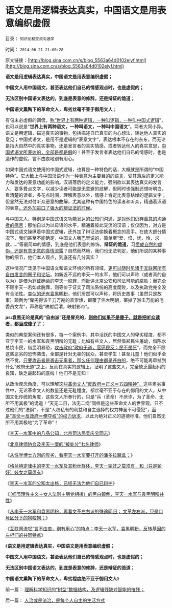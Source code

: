 # 语文是用逻辑表达真实，中国语文是用表意编织虚假

目录： `知识论和交流沟通学` 

时间： `2014-06-21 21:00:28` 

原文链接：[http://blog.sina.com.cn/s/blog_5563a64d0102eiyf.html](http://blog.sina.com.cn/s/blog_5563a64d0102eiyf.html)

**语文是用逻辑表达真实，中国语文是用表意编织虚假；**

**中国文人用中国语文，甚至表达他们自已的情感观点时，也是虚假的；**

**无法区别中国语文表达的，到底是表意的修辞，还是辩证的诡道；**

**中国语文熏陶下的革命文人，卑劣丝毫不亚于御用文人**；

有句未必虚假的调侃，[称“世界上有两种逻辑，一种叫逻辑，一种叫中国式逻辑](../../../2011/1/26/传统文化缺乏逻辑，和利益错位.md)”，也可以说是“**世界上有两种语文，一种叫语文，一种叫中国语文**”。两者大同小异。语文是用逻辑，描述真实的事物，包括描述自已真实的内心想法，转达他人真实的意见；中国式语文，是用不是逻辑的“表意文字”，表达根本不存在的东东，而无论是指大自然中的真实事物，还是发言者的真实情感，或者转达他人的真实意思，[中国式语文所表达的，全部是都是假](../../../2014/6/20/流氓公知“言不由衷，别有用心”的中国特色.md)的！甚至于发言者表达他们自已的情感时，也是造作的虚假，言不由衷地别有用心。

如果中国式语文使用的中国式逻辑，也算是一种特色的话，大概就是所谓的“中国特色”。[它大致上与中国汉语作为一种表意为主要目的的语言](../../../2013/11/4/语文是定性科学，文学是哲学艺术.md)，受其落后的定义能力和发达的表意功能的影响。汉语落后的定义能力，强制欲以其表达真实的发言人，要多费点文字，以减少读者可能是无意避的歧解，但同时也强制还想听明白，看清楚的读者，多花点时间，理解表意以外，情感上肯定比表意枯燥的逻辑文字；但显然无法对付听众恶意的曲解，尤其这种有中国特色的读者和听众，精通着汉语的表意[，还外加进口了强大的辩证法的时侯](../../../2012/3/9/立志偷换概念者，他人无法替他解释.md)。

与中国文人，特别是中国式语文功能发达的公知们沟通，[是对他们仍存善意的沟通者的痛苦](../../../2011/3/4/请把话说清楚！沟通科学不是万能的.md)；那怕自以为以母语的水平，精通着彼此交流的汉语；仅仅因为，对方是中国式语文操纵着中国式逻辑，还外加了辩证法偷换着概念的高手。在绝大部分情况下，我们甚至不能确定，中国文人嘴巴里说的，简单至“爱，恨，忧，怜，求救……”等最简单的情感，到底是他们表意的修饰，**辩证的诡道**，习[惯成自然的虚伪，还是有意无意的真情流露](../../../2014/3/17/MH370事件反映中国民众的民主素质欠成熟.md)？自然而然地，我们也无法判定，他们所说的某种事物的细节，他们本人观点，到底还有几分真实？

这种情况广泛见于中国语文和语文环境的所有领域，[更可以随时见诸于互联网所有自由发言的圈子和论坛](../../../2009/1/28/笑谈中国道德口水仗之左中右派.md)。如新近不远的李天一的水军，他们可以声称（或者真的自以为）是借为罪证确凿的李天一脱罪，而批评北京公安和司法可能的腐败；而完全不顾李天一若如此脱罪，则等价于证实了司法系统的高度腐败，以及执政党完全没有合法性。[类似的还有袁黑明粉](../../../2008/10/25/明末历史在儒教道德口水仗中模糊.md)，他们居然可以声称，将历史故事（虽然只是故事）颠倒为“卑劣得该千刀万剐的袁崇焕，颠覆了伟大明朝，宰掉了游击万能的毛委员文龙”，声称是“映射后清，映射影帝”。

**ps:袁黑无论是真的“自由派”还是冒充的，[则他们如果不是傻子，就是把听众读者，都当成傻子了](../../../2013/1/20/对袁黑明粉不敏感者，如非历史无知，就是文革粉丝.md)**；

类似的典型案例还有很多，每一个案例中，其中活跃的中国文人的卑劣程度，都不亚于李天一的水军和袁黑明粉的无耻；比如有些文人，居然借郑民生屠幼，借陈水总烧市民，借昆明暴恐，[攻击政府“政府无道，官逼民反；民不畏死](../../../2010/3/26/“郑民生屠幼案”无涉公平和民主和道德.md)”，而完全不顾这些恶劣的恐怖袭击，全部是针对无辜的民众，甚至学生！甚至儿童！他们似乎全然不觉，[只要攻击者是袭击无辜者，那么任何理由都是苍白的](../../../2013/6/18/郑民生和陈水总将民粹归来，全力狙击中国的民主进程；.md)，绝不可能再牵扯到什么“政府无道”之上，反而在真实的逻辑上，证明了这些文人，完全缺乏最起码的良知，缺乏最起码的底线！他们不是无知！

从政治观念角度，可以理解这[些革命文人“反政府＝正义＝五四精神”。](../../../2012/2/11/革命需要权威，权威需要含糊；含糊需要弱智；弱智需要革命.md)这些卑劣事件中，无论革命文人的数量还是无耻程度，都丝毫不亚于存在的御用的文人。从中国文化传统的角度，这些文人所奉行的，只是“兵（革命）不厌诈，为了革命，无所不用其极”的诡道！“天无二日，法无二纲”同样是这些革命文人的世界观，只不过他们的“法纲”，不是“人权私有的利益和自主选择的权力神圣不可侵犯”，[而是“革命＝反政府＝俺夺权”的权力诉求](http://darthvad.blog.sohu.com/187664931.html)，以此为绝对正义的道德标准，他们自然无所不用其极地“为了革命”！

《[李天一水军中的八品公知，北京司法局吴庆宝同志](../../../2014/6/12/李天一水军中的八品公知，北京司法局的吴庆宝同志.md)》

《[北京律师协会及李天一案的“被处分”七名律师](../../../2014/6/14/北京律师协会及李天一案的“被处分”七名律师；.md)》

《[从性学博士方刚的卑劣，看李天一水军要打开的潘多拉魔盒；](../../../2014/6/15/从性学博士方刚，看李天一水军的卑劣.md)》

《[格兰特定律中的李天一水军及其粉丝群体，李天一轮奸之莫须有，和（只是轮奸）妓女之莫须有](../../../2014/6/16/格兰特定律中的李天一水军及其粉丝的“莫须有”.md)》

《[李天一水军的公知太出格，已经无法为他们自已辩护](../../../2014/6/17/李天一水军的公知，已经无法为他们自已辩护；.md)》

《[（细节理性主义＋女人法则＋朋党相援）的黑白颠倒，李天一水军与袁黑明粉共性](../../../2014/6/18/李天一水军的公知，不知道无耻的后果；.md)》

《[从李天一水军和袁黑明粉，再看文革左右派的殊途同归；
文革左右派，只是口号区分下的狗咬狗；](../../../2014/6/19/从李天一水军和袁黑明粉，再看文革左右派的五四精神.md)》

《[互联网流氓“言不由衷，别有用心”的特点；李天一水军，袁黑明粉，反转基因的左棍们的共同特点](../../../2014/6/20/流氓公知“言不由衷，别有用心”的中国特色.md)》

《**语文是用逻辑表达真实，中国语文是用表意编织虚假；**

**中国文人用中国语文，甚至表达他们自已的情感观点时，也是虚假的；**

**无法区别中国语文表达的，到底是表意的修辞，还是辩证的诡道；**

**中国语文熏陶下的革命文人，卑劣程度绝不亚于御用文人**》

前一篇： [理解科学知识的“树型”数据结构，及逻辑残缺对智能的摧残；](../../../2014/9/14/理解科学知识的“树型”数据结构，及逻辑残缺对智能的摧残；.md)

后一篇： [人治或是法治，是每个人自主的生活方式](../../../2014/6/10/人治或是法治，是每个人自主的生活方式.md)

